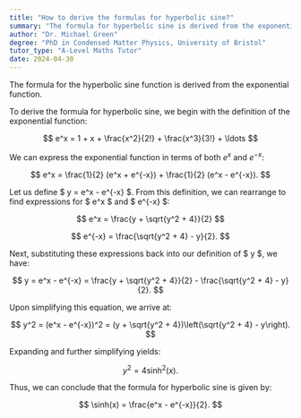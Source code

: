 ```yaml
---
title: "How to derive the formulas for hyperbolic sine?"
summary: "The formula for hyperbolic sine is derived from the exponential function."
author: "Dr. Michael Green"
degree: "PhD in Condensed Matter Physics, University of Bristol"
tutor_type: "A-Level Maths Tutor"
date: 2024-04-30
---
```


The formula for the hyperbolic sine function is derived from the exponential function.

To derive the formula for hyperbolic sine, we begin with the definition of the exponential function:

$$
e^x = 1 + x + \frac{x^2}{2!} + \frac{x^3}{3!} + \ldots
$$

We can express the exponential function in terms of both $e^x$ and $e^{-x}$:

$$
e^x = \frac{1}{2} (e^x + e^{-x}) + \frac{1}{2} (e^x - e^{-x}).
$$

Let us define $ y = e^x - e^{-x} $. From this definition, we can rearrange to find expressions for $ e^x $ and $ e^{-x} $:

$$
e^x = \frac{y + \sqrt{y^2 + 4}}{2}
$$

$$
e^{-x} = \frac{\sqrt{y^2 + 4} - y}{2}.
$$

Next, substituting these expressions back into our definition of $ y $, we have:

$$
y = e^x - e^{-x} = \frac{y + \sqrt{y^2 + 4}}{2} - \frac{\sqrt{y^2 + 4} - y}{2}.
$$

Upon simplifying this equation, we arrive at:

$$
y^2 = (e^x - e^{-x})^2 = (y + \sqrt{y^2 + 4})\left(\sqrt{y^2 + 4} - y\right).
$$

Expanding and further simplifying yields:

$$
y^2 = 4 \sinh^2(x).
$$

Thus, we can conclude that the formula for hyperbolic sine is given by:

$$
\sinh(x) = \frac{e^x - e^{-x}}{2}.
$$
    